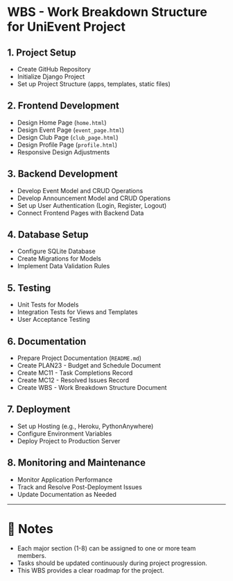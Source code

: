 # WBS - Work Breakdown Structure for UniEvent Project

## 1. Project Setup
- Create GitHub Repository
- Initialize Django Project
- Set up Project Structure (apps, templates, static files)

## 2. Frontend Development
- Design Home Page (`home.html`)
- Design Event Page (`event_page.html`)
- Design Club Page (`club_page.html`)
- Design Profile Page (`profile.html`)
- Responsive Design Adjustments

## 3. Backend Development
- Develop Event Model and CRUD Operations
- Develop Announcement Model and CRUD Operations
- Set up User Authentication (Login, Register, Logout)
- Connect Frontend Pages with Backend Data

## 4. Database Setup
- Configure SQLite Database
- Create Migrations for Models
- Implement Data Validation Rules

## 5. Testing
- Unit Tests for Models
- Integration Tests for Views and Templates
- User Acceptance Testing

## 6. Documentation
- Prepare Project Documentation (`README.md`)
- Create PLAN23 - Budget and Schedule Document
- Create MC11 - Task Completions Record
- Create MC12 - Resolved Issues Record
- Create WBS - Work Breakdown Structure Document

## 7. Deployment
- Set up Hosting (e.g., Heroku, PythonAnywhere)
- Configure Environment Variables
- Deploy Project to Production Server

## 8. Monitoring and Maintenance
- Monitor Application Performance
- Track and Resolve Post-Deployment Issues
- Update Documentation as Needed

---

# 🔖 Notes
- Each major section (1-8) can be assigned to one or more team members.
- Tasks should be updated continuously during project progression.
- This WBS provides a clear roadmap for the project.
